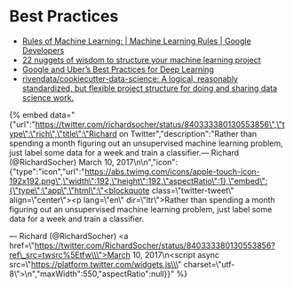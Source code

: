 # Best Practices

* [Rules of Machine Learning:  \|  Machine Learning Rules  \|  Google Developers](https://developers.google.com/machine-learning/rules-of-ml/)
* [22 nuggets of wisdom to structure your machine learning project](https://towardsdatascience.com/structuring-your-machine-learning-project-course-summary-in-1-picture-and-22-nuggets-of-wisdom-95b051a6c9dd)
* [Google and Uber’s Best Practices for Deep Learning](https://medium.com/intuitionmachine/google-and-ubers-best-practices-for-deep-learning-58488a8899b6)
* [rivendata/cookiecutter-data-science: A logical, reasonably standardized, but flexible project structure for doing and sharing data science work.](https://github.com/drivendata/cookiecutter-data-science)

{% embed data="{\"url\":\"https://twitter.com/richardsocher/status/840333380130553856\",\"type\":\"rich\",\"title\":\"Richard on Twitter\",\"description\":\"Rather than spending a month figuring out an unsupervised machine learning problem, just label some data for a week and train a classifier.— Richard \(@RichardSocher\) March 10, 2017\\n\\n\",\"icon\":{\"type\":\"icon\",\"url\":\"https://abs.twimg.com/icons/apple-touch-icon-192x192.png\",\"width\":192,\"height\":192,\"aspectRatio\":1},\"embed\":{\"type\":\"app\",\"html\":\"<blockquote class=\\\"twitter-tweet\\\" align=\\\"center\\\"><p lang=\\\"en\\\" dir=\\\"ltr\\\">Rather than spending a month figuring out an unsupervised machine learning problem, just label some data for a week and train a classifier.</p>&mdash; Richard \(@RichardSocher\) <a href=\\\"https://twitter.com/RichardSocher/status/840333380130553856?ref\_src=twsrc%5Etfw\\\">March 10, 2017</a></blockquote>\\n<script async src=\\\"https://platform.twitter.com/widgets.js\\\" charset=\\\"utf-8\\\"></script>\\n\",\"maxWidth\":550,\"aspectRatio\":null}}" %}

